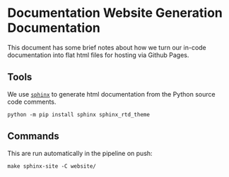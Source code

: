 # Documentation Website Generation Documentation

This document has some brief notes about how we turn our in-code documentation into flat html files for hosting via Github Pages.

## Tools

We use [`sphinx`](https://www.sphinx-doc.org/en/master/) to generate html documentation from the Python source code comments.

```
python -m pip install sphinx sphinx_rtd_theme
```

## Commands

This are run automatically in the pipeline on push:

```
make sphinx-site -C website/
```
